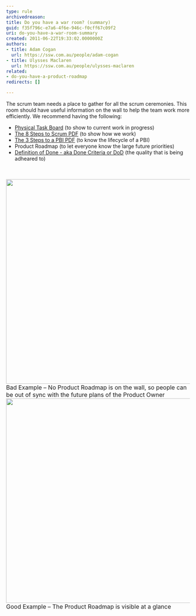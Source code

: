 ```yaml
---
type: rule
archivedreason: 
title: Do you have a war room? (summary)
guid: f35f796c-e7a6-4f6e-946c-f0cff67c09f2
uri: do-you-have-a-war-room-summary
created: 2011-06-22T19:33:02.0000000Z
authors:
- title: Adam Cogan
  url: https://ssw.com.au/people/adam-cogan
- title: Ulysses Maclaren
  url: https://ssw.com.au/people/ulysses-maclaren
related:
- do-you-have-a-product-roadmap
redirects: []

---
```



<p>​​The scrum team needs a place to gather for all the scrum ceremonies. This room should have useful information on the wall to help the team work more efficiently. We recommend having the following&#58;</p><ul><li>
      <a href="/Pages/Taskboard.aspx">Physical Task Board</a> (to show to current work in progress)</li><li>
      <a href="/Documents/8StepstoScrum.pdf" target="_blank">The 8 Steps to Scrum PDF</a> (to show how we work)</li><li><a href="/Documents/3StepsToAPBI.pdf" target="_blank">The 3 Steps to a PBI PDF</a> (to know the lifecycle of a PBI​)</li><li>Product Roadmap (to let everyone know the large future priorities)</li><li>
      <a href="/done-do-you-go-beyond-done-and-follow-a-definition-of-done">Definition of Done - aka Done Criteria or DoD</a> (the quality that is being adheared to)</li></ul> ​
<br><excerpt class='endintro'></excerpt><br>
<img class="ms-rteCustom-ImageArea" src="/PublishingImages/war-room-bad-example.jpg" width="560" alt="" /> <font class="ms-rteCustom-FigureBad" size="+0">Bad Example – No Product Roadmap is on the wall, so people can be out of sync with the future plans of the Product Owner</font> <img class="ms-rteCustom-ImageArea" src="/PublishingImages/war-room-good-example.jpg" width="560" alt="" /> <font class="ms-rteCustom-FigureGood" size="+0">Good Example – The Product Roadmap is visible at a glance</font> 



